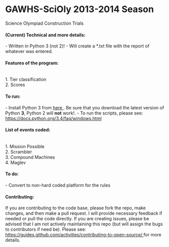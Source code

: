 GAWHS-SciOly 2013-2014 Season
============

Science Olympiad Construction Trials

<h4> (Current) Technical and more details: </h4>
- Written in Python 3 (not 2)!
- Will create a *.txt file with the report of whatever was entered.

<h4>Features of the program:</h4>
<br>1. Tier classification
<br>2. Scores

<h4> To run: </h4>
- Install Python 3 from <a href="https://www.python.org/downloads/"> here </a>. Be sure that you download the latest version of Python <b>3</b>, Python 2 will <b>not</b> work!.
- To run the scripts, please see: <a href="https://docs.python.org/3.4/faq/windows.html">https://docs.python.org/3.4/faq/windows.html</a>

<h4>List of events coded:</h4>
<br>1. Mission Possible
<br>2. Scrambler
<br>3. Compound Machines
<br>4. Maglev

<h4>To do: </h4>
- Convert to non-hard coded platform for the rules

<h4> Contributing: </h4>
If you are contributing to the code base, please fork the repo, make changes, and then make a pull request. I will provide necessary feedback if needed or pull the code directly. 
If you are creating issues, please be advised that I am not actively maintaining this repo (but will assign the bugs to contributors if need be).
Please see: <a href="https://guides.github.com/activities/contributing-to-open-source/"> https://guides.github.com/activities/contributing-to-open-source/ </a> for more details. 
